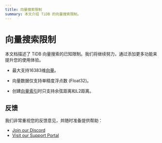 ```yaml
---
title: 向量搜索限制
summary: 本文介绍 TiDB 的向量搜索限制。
---
```


# 向量搜索限制

本文档描述了 TiDB 向量搜索的已知限制。我们将继续努力，通过添加更多功能来提升您的使用体验。

- 最大支持16383维[向量](/vector-search-data-types.md)。

- 向量数据仅支持单精度浮点数 (Float32)。

- 创建[向量索引](/vector-search-index.md)时只支持余弦距离和L2距离。

## 反馈

我们非常重视您的反馈意见，并随时准备提供帮助：

- [Join our Discord](https://discord.gg/zcqexutz2R)
- [Visit our Support Portal](https://tidb.support.pingcap.com/)
